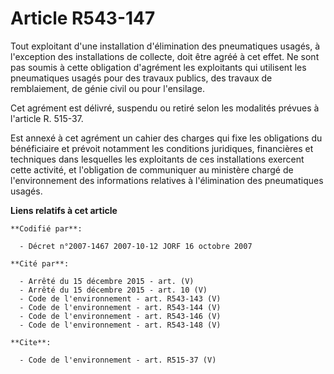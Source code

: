 # Article R543-147

Tout exploitant d'une installation d'élimination des pneumatiques usagés, à l'exception des installations de collecte, doit
être agréé à cet effet. Ne sont pas soumis à cette obligation d'agrément les exploitants qui utilisent les pneumatiques
usagés pour des travaux publics, des travaux de remblaiement, de génie civil ou pour l'ensilage.

Cet agrément est délivré, suspendu ou retiré selon les modalités prévues à l'article R. 515-37.

Est annexé à cet agrément un cahier des charges qui fixe les obligations du bénéficiaire et prévoit notamment les conditions
juridiques, financières et techniques dans lesquelles les exploitants de ces installations exercent cette activité, et
l'obligation de communiquer au ministère chargé de l'environnement des informations relatives à l'élimination des
pneumatiques usagés.

**Liens relatifs à cet article**

	**Codifié par**:

	  - Décret n°2007-1467 2007-10-12 JORF 16 octobre 2007

	**Cité par**:

	  - Arrêté du 15 décembre 2015 - art. (V)
	  - Arrêté du 15 décembre 2015 - art. 10 (V)
	  - Code de l'environnement - art. R543-143 (V)
	  - Code de l'environnement - art. R543-144 (V)
	  - Code de l'environnement - art. R543-146 (V)
	  - Code de l'environnement - art. R543-148 (V)

	**Cite**:

	  - Code de l'environnement - art. R515-37 (V)
